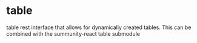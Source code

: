 # table
table rest interface that allows for dynamically created tables. This can be combined with the summunity-react table submodule 
